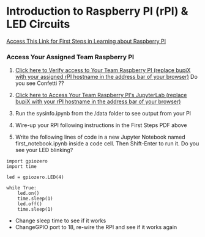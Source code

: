 # Introduction to Raspberry PI (rPI) & LED Circuits

[Access This Link for First Steps in Learning about Raspberry PI](Bush_RPI_PYTHON_ROBOTICS.pdf)

### Access Your Assigned Team Raspberry PI

1. [Click here to Verify access to Your Team Raspberry PI  (replace bupiX with your assigned  rPI hostname in the address bar of your browser)](http://bupiX.bush.edu)
Do you see Confetti ?? 

1. [Click here to Access Your Team Raspberry PI's JupyterLab (replace bupiX with your rPI hostname in the address bar of your browser)](http://bupiX.bush.edu:8081)

1. Run the sysinfo.ipynb from the /data folder to see output from your PI

1. Wire-up your RPI following instructions in the First Steps PDF above

1. Write the following lines of code in a new Jupyter Notebook named first_notebook.ipynb inside a code cell. Then Shift-Enter to run it. Do you see your LED blinking?


````
import gpiozero
import time

led = gpiozero.LED(4)

while True:
    led.on()
    time.sleep(1)
    led.off()
    time.sleep(1)
````

- Change sleep time to see if it works
- ChangeGPIO port to 18, re-wire the RPI and see if it works again
